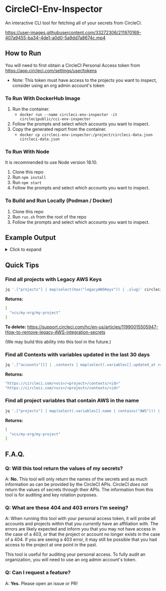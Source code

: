 # CircleCI-Env-Inspector

An interactive CLI tool for fetching all of your secrets from CircleCI.

https://user-images.githubusercontent.com/33272306/211970169-407a9455-ba34-4de1-a0d0-5a9dd7a8674c.mp4

## How to Run

You will need to first obtain a CircleCI Personal Access token from https://app.circleci.com/settings/user/tokens

- Note: This token must have access to the projects you want to inspect, consider using an org admin account's token

### To Run With DockerHub Image

1. Run the container.
   - `docker run --name circleci-env-inspector -it circlecipublic/cci-env-inspector`
2. Follow the prompts and select which accounts you want to inspect.
3. Copy the generated report from the container.
   - `docker cp circleci-env-inspector:/project/circleci-data.json circleci-data.json`

### To Run With Node

It is recommended to use Node version 18.10.

1. Clone this repo
2. Run `npm install`
3. Run `npm start`
4. Follow the prompts and select which accounts you want to inspect.

### To Build and Run Locally (Podman / Docker)

1. Clone this repo
2. Run `run.sh` from the root of the repo
3. Follow the prompts and select which accounts you want to inspect.

## Example Output

<details>
  <summary>Click to expand</summary>
  
```js
{
  user: {
    name: 'The authenticated user',
    login: 'my-user',
    id: 'xxxxxxxx-yyyy-xxxx-yyyy-xxxxxxxxxxxx',
  },
  accounts: [
    {
      name: 'Account Name',
      id: 'xxxxxxxx-yyyy-xxxx-yyyy-xxxxxxxxxxxx',
      vcstype: 'github',
      contexts: [
        {
          name: 'my-context',
          id: 'xxxxxxxx-yyyy-xxxx-yyyy-xxxxxxxxxxxx',
          created_at: '2023-01-30T03:13:05.765Z',
          url: 'https://circleci.com/<slug>/contexts/my-context-id',
          variables:  [
            {
              variable: 'MY_SECRET',
              updated_at: '2023-01-30T03:13:05.765Z',
              context_id: 'xxxxxxxx-yyyy-xxxx-yyyy-xxxxxxxxxxxx',
              created_at: '2023-01-30T03:13:05.765Z',
            }
          ]
        }
      ],
    }
  ],
  projects: [
    id: 'xxxxxxxx-yyyy-xxxx-yyyy-xxxxxxxxxxxx',
    name: 'my-project',
    slug: 'vcs/my-org/my-project',
    variables: [{
      name: 'MY_SECRET',
      value: 'xxxxABC',
    }],
    keys: [
      {
        type: 'deploy-key | github-user-key',
        preferred: true,
        created_at: '2023-01-30T03:13:05.765Z',
        public_key: 'XXX',
        fingerprint: 'XXX',
      }
    ],
    legacyAWSKeys: {
      access_key_id: 'xxx',
      secret_access_key: 'xxx',
    }
  ]
}
```

</details>

## Quick Tips

### Find all projects with Legacy AWS Keys

```bash
jq '.["projects"] | map(select(has("legacyAWSKeys")) | .slug)' circleci-data.json
```

**Returns:**

```bash
[
  "vcs/my-org/my-project"
]
```

**To delete:** https://support.circleci.com/hc/en-us/articles/11990015505947-How-to-remove-legacy-AWS-integration-secrets

(We may build this ability into this tool in the future.)

### Find all Contexts with variables updated in the last 30 days

```bash
jq '.["accounts"][] | .contexts | map(select(.variables[].updated_at >= (now - 302460*60 | strftime("%Y-%m-%dT%H:%M:%SZ")))) | .[].url' circleci-data.json
```

**Returns:**

```bash
"https://circleci.com/<vcs>/<project>/contexts/<id>"
"https://circleci.com/<vcs>/<project>/contexts/<id>"
```

### Find all project variables that contain AWS in the name

```bash
jq '.["projects"] | map(select(.variables[].name | contains("AWS"))) | .[].slug' circleci-data.json
```

**Returns:**

```bash
[
  "vcs/my-org/my-project"
]
```

## F.A.Q.

### Q: Will this tool return the values of my secrets?

A: **No.** This tool will only return the names of the secrets and as much information as can be provided by the CircleCI APIs. CircleCI _does not_ return the values of secrets through their APIs. The information from this tool is for auditing and key rotation purposes.

### Q: What are these 404 and 403 errors I'm seeing?

A: When running this tool with your personal access token, it will probe all accounts and projects within that you _currently_ have an affiliation with. The errors are likely expected and inform you that you may not have access in the case of a 403, or that the project or account no longer exists in the case of a 404. If you are seeing a 403 error, it may still be possible that you had access to the project at one point in the past.

This tool is useful for auditing your personal access. To fully audit an organization, you will need to use an org admin account's token.

### Q: Can I request a feature?

A: **Yes.** Please open an issue or PR!
